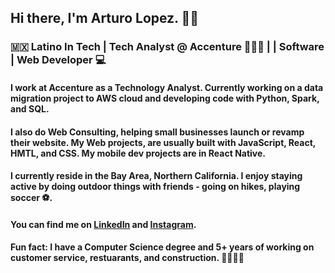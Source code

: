 ## Hi there, I'm Arturo Lopez. 👋🏾
### 🇲🇽 Latino In Tech | Tech Analyst @ Accenture 👨🏾‍💻 | | Software | Web Developer 💻

#### I work at Accenture as a Technology Analyst. Currently working on a data migration project to AWS cloud and developing code with Python, Spark, and SQL.

#### I also do Web Consulting, helping small businesses launch or revamp their website. My Web projects, are usually built with JavaScript, React, HMTL, and CSS. My mobile dev projects are in React Native.

#### I currently reside in the Bay Area, Northern California. I enjoy staying active by doing outdoor things with friends - going on hikes, playing soccer ⚽.

#### You can find me on [LinkedIn](https://www.linkedin.com/in/rturolopez/) and [Instagram](https://www.instagram.com/arturo.creates/).

#### Fun fact: I have a Computer Science degree and 5+ years of working on customer service, restuarants, and construction. 🍔👷🏽‍♂️

<!--
**alopez96/alopez96** is a ✨ _special_ ✨ repository because its `README.md` (this file) appears on your GitHub profile.

Here are some ideas to get you started:

- 🔭 I’m currently working on ...
- 🌱 I’m currently learning ...
- 👯 I’m looking to collaborate on ...
- 🤔 I’m looking for help with ...
- 💬 Ask me about ...
- 📫 How to reach me: ...
- 😄 Pronouns: ...
- ⚡ Fun fact: ...
-->